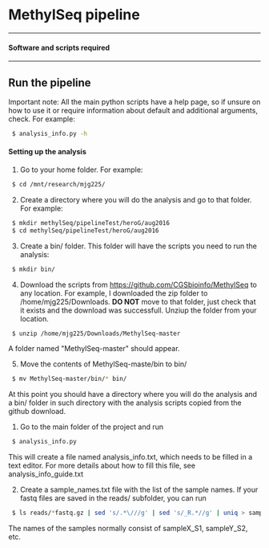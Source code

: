 # MethylSeq pipeline


-----------------------------
#### Software and scripts required
-----------------------------




## Run the pipeline

Important note: All the main python scripts have a help page, so if unsure on how to use it or require information about default and additional arguments, check. For example:
```bash
 $ analysis_info.py -h
```

#### Setting up the analysis
1. Go to your home folder. For example:
```bash
 $ cd /mnt/research/mjg225/
```

2. Create a directory where you will do the analysis and go to that folder. For example:
```bash
 $ mkdir methylSeq/pipelineTest/heroG/aug2016
 $ cd methylSeq/pipelineTest/heroG/aug2016
```

3. Create a bin/ folder. This folder will have the scripts you need to run the analysis:
```bash
 $ mkdir bin/ 
```

4. Download the scripts from https://github.com/CGSbioinfo/MethylSeq to any location. For example, I downloaded the zip folder to /home/mjg225/Downloads. **DO NOT** move to that folder, just check that it exists and the download was successfull. Unziup the folder from your location. 
```bash
 $ unzip /home/mjg225/Downloads/MethylSeq-master
```
A folder named "MethylSeq-master" should appear.

5. Move the contents of MethylSeq-maste/bin to bin/
```bash
 $ mv MethylSeq-master/bin/* bin/
```

At this point you should have a directory where you will do the analysis and a bin/ folder in such directory with the analysis scripts copied from the github download.



 



1.	Go to the main folder of the project and run
```bash
 $ analysis_info.py
```
This will create a file named analysis_info.txt, which needs to be filled in a text editor. For more details about how to fill this file, see analysis_info_guide.txt

2.	Create a sample_names.txt file with the list of the sample names. If your fastq files are saved in the reads/ subfolder, you can run
```bash
 $ ls reads/*fastq.gz | sed 's/.*\///g' | sed 's/_R.*//g' | uniq > sample_names.txt
```
The names of the samples normally consist of sampleX_S1, sampleY_S2, etc.









